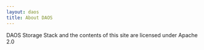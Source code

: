```yaml
---
layout: daos
title: About DAOS
---
```

DAOS Storage Stack and the contents of this site are licensed under Apache 2.0
